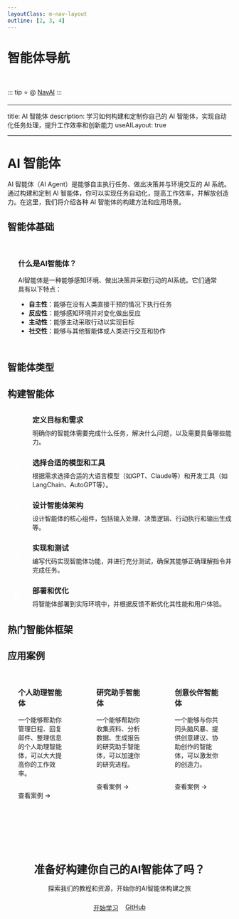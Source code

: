```yaml
---
layoutClass: m-nav-layout
outline: [2, 3, 4]
---
```


<script setup>
import { NAV_DATA } from './data'
</script>
<style src="./index.scss"></style>

# 智能体导航

<MNavLinks v-for="{title, items} in NAV_DATA" :title="title" :items="items"/>

<br />

::: tip
⭐️ @ [NavAI](https://github.com/r0ad/NavAI)
:::

---

title: AI 智能体
description: 学习如何构建和定制你自己的 AI 智能体，实现自动化任务处理，提升工作效率和创新能力
useAILayout: true

---

# AI 智能体

AI 智能体（AI Agent）是能够自主执行任务、做出决策并与环境交互的 AI 系统。通过构建和定制 AI 智能体，你可以实现任务自动化，提高工作效率，并解放创造力。在这里，我们将介绍各种 AI 智能体的构建方法和应用场景。

## 智能体基础

<div class="ai-info-box">
  <h3>什么是AI智能体？</h3>
  <p>AI智能体是一种能够感知环境、做出决策并采取行动的AI系统。它们通常具有以下特点：</p>
  <ul>
    <li><strong>自主性</strong>：能够在没有人类直接干预的情况下执行任务</li>
    <li><strong>反应性</strong>：能够感知环境并对变化做出反应</li>
    <li><strong>主动性</strong>：能够主动采取行动以实现目标</li>
    <li><strong>社交性</strong>：能够与其他智能体或人类进行交互和协作</li>
  </ul>
</div>

## 智能体类型

<AIGrid columns="3">
  <AICard 
    title="任务型智能体" 
    description="专注于完成特定任务的智能体，如数据分析、内容生成、信息检索等" 
    icon="📋" 
    iconColor="var(--ai-accent-3)"
    link="/agent/task"
    linkText="查看详情"
  />
  <AICard 
    title="对话型智能体" 
    description="专注于与人类进行自然对话的智能体，如客服助手、聊天机器人等" 
    icon="💬" 
    iconColor="var(--vp-c-brand-1)"
    link="/agent/conversation"
    linkText="查看详情"
  />
  <AICard 
    title="创意型智能体" 
    description="专注于创意工作的智能体，如设计助手、创意写作、音乐创作等" 
    icon="🎨" 
    iconColor="var(--ai-accent-2)"
    link="/agent/creative"
    linkText="查看详情"
  />
</AIGrid>

## 构建智能体

<div class="ai-steps">
  <div class="ai-step">
    <div class="ai-step-number">1</div>
    <div class="ai-step-content">
      <h3>定义目标和需求</h3>
      <p>明确你的智能体需要完成什么任务，解决什么问题，以及需要具备哪些能力。</p>
    </div>
  </div>
  <div class="ai-step">
    <div class="ai-step-number">2</div>
    <div class="ai-step-content">
      <h3>选择合适的模型和工具</h3>
      <p>根据需求选择合适的大语言模型（如GPT、Claude等）和开发工具（如LangChain、AutoGPT等）。</p>
    </div>
  </div>
  <div class="ai-step">
    <div class="ai-step-number">3</div>
    <div class="ai-step-content">
      <h3>设计智能体架构</h3>
      <p>设计智能体的核心组件，包括输入处理、决策逻辑、行动执行和输出生成等。</p>
    </div>
  </div>
  <div class="ai-step">
    <div class="ai-step-number">4</div>
    <div class="ai-step-content">
      <h3>实现和测试</h3>
      <p>编写代码实现智能体功能，并进行充分测试，确保其能够正确理解指令并完成任务。</p>
    </div>
  </div>
  <div class="ai-step">
    <div class="ai-step-number">5</div>
    <div class="ai-step-content">
      <h3>部署和优化</h3>
      <p>将智能体部署到实际环境中，并根据反馈不断优化其性能和用户体验。</p>
    </div>
  </div>
</div>

## 热门智能体框架

<AIGrid columns="2">
  <AICard 
    title="LangChain" 
    description="一个用于构建基于大语言模型应用的开源框架，提供了丰富的组件和工具" 
    icon="⛓️" 
    iconColor="var(--ai-accent-1)"
    link="/agent/langchain"
    linkText="查看详情"
  />
  <AICard 
    title="AutoGPT" 
    description="一个开源的自主GPT-4智能体，能够自主完成复杂任务" 
    icon="🤖" 
    iconColor="var(--ai-accent-3)"
    link="/agent/autogpt"
    linkText="查看详情"
  />
  <AICard 
    title="BabyAGI" 
    description="一个简单的任务驱动自主智能体，适合初学者学习和实验" 
    icon="👶" 
    iconColor="var(--vp-c-brand-1)"
    link="/agent/babyagi"
    linkText="查看详情"
  />
  <AICard 
    title="LlamaIndex" 
    description="一个数据框架，帮助构建基于LLM的应用，特别是需要处理私有数据的应用" 
    icon="🦙" 
    iconColor="var(--ai-accent-2)"
    link="/agent/llamaindex"
    linkText="查看详情"
  />
</AIGrid>

## 应用案例

<div class="ai-case-studies">
  <div class="ai-case-study">
    <h3>个人助理智能体</h3>
    <p>一个能够帮助你管理日程、回复邮件、整理信息的个人助理智能体，可以大大提高你的工作效率。</p>
    <a href="/agent/case-personal-assistant" class="ai-case-link">查看案例 →</a>
  </div>
  <div class="ai-case-study">
    <h3>研究助手智能体</h3>
    <p>一个能够帮助你收集资料、分析数据、生成报告的研究助手智能体，可以加速你的研究进程。</p>
    <a href="/agent/case-research-assistant" class="ai-case-link">查看案例 →</a>
  </div>
  <div class="ai-case-study">
    <h3>创意伙伴智能体</h3>
    <p>一个能够与你共同头脑风暴、提供创意建议、协助创作的智能体，可以激发你的创造力。</p>
    <a href="/agent/case-creative-partner" class="ai-case-link">查看案例 →</a>
  </div>
</div>

<div class="ai-cta-section">
  <h3>准备好构建你自己的AI智能体了吗？</h3>
  <p>探索我们的教程和资源，开始你的AI智能体构建之旅</p>
  <div class="ai-cta-buttons">
    <a href="/agent/getting-started" class="ai-button primary">开始学习</a>
    <a href="https://github.com/r0ad/NavAI" target="_blank" class="ai-button secondary">GitHub</a>
  </div>
</div>

<style>
.ai-info-box {
  margin: 2rem 0;
  padding: 1.5rem;
  background-color: var(--vp-c-bg-soft);
  border-radius: var(--ai-card-radius);
  border-left: 4px solid var(--vp-c-brand-1);
}

.ai-info-box h3 {
  margin-top: 0;
  color: var(--vp-c-text-1);
}

.ai-info-box ul {
  margin-bottom: 0;
}

.ai-steps {
  margin: 2rem 0;
}

.ai-step {
  display: flex;
  margin-bottom: 1.5rem;
  align-items: flex-start;
}

.ai-step-number {
  width: 2.5rem;
  height: 2.5rem;
  border-radius: 50%;
  background: var(--ai-gradient-1);
  color: white;
  display: flex;
  align-items: center;
  justify-content: center;
  font-weight: bold;
  font-size: 1.2rem;
  flex-shrink: 0;
  margin-right: 1rem;
  margin-top: 0.25rem;
}

.ai-step-content {
  flex: 1;
}

.ai-step-content h3 {
  margin-top: 0;
  margin-bottom: 0.5rem;
}

.ai-step-content p {
  margin: 0;
}

.ai-case-studies {
  margin: 2rem 0;
  display: grid;
  grid-template-columns: repeat(1, 1fr);
  gap: 1.5rem;
}

@media (min-width: 640px) {
  .ai-case-studies {
    grid-template-columns: repeat(3, 1fr);
  }
}

.ai-case-study {
  padding: 1.5rem;
  background-color: var(--vp-c-bg-soft);
  border-radius: var(--ai-card-radius);
  transition: var(--ai-transition);
}

.ai-case-study:hover {
  transform: translateY(-5px);
  box-shadow: var(--ai-card-shadow);
}

.ai-case-study h3 {
  margin-top: 0;
  color: var(--vp-c-text-1);
}

.ai-case-link {
  display: inline-block;
  margin-top: 1rem;
  color: var(--vp-c-brand-1);
  text-decoration: none;
  font-weight: 500;
  transition: var(--ai-transition);
}

.ai-case-link:hover {
  color: var(--vp-c-brand-2);
}

.ai-cta-section {
  margin: 3rem 0;
  padding: 2rem;
  background: var(--ai-bg-soft);
  border-radius: var(--ai-card-radius);
  text-align: center;
}

.ai-cta-section h3 {
  font-size: 1.5rem;
  margin-bottom: 1rem;
}

.ai-cta-section p {
  margin-bottom: 1.5rem;
}

.ai-cta-buttons {
  display: flex;
  gap: 1rem;
  justify-content: center;
  flex-wrap: wrap;
}
</style>
